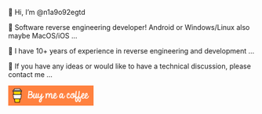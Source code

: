 👋 Hi, I’m @n1a9o92egtd

👀 Software reverse engineering developer! Android or Windows/Linux also maybe MacOS/iOS ...

🌱 I have 10+ years of experience in reverse engineering and development ...

💞️ If you have any ideas or would like to have a technical discussion, please contact me ...

<a href="mailto:n1a9o92egtd@outlook.com" target="_blank"><img src="https://github.com/n1a9o92egtd/n1a9o92egtd/raw/main/68747470733a2f2f63646e2e6275796d6561636f666665652e636f6d2f627574746f6e732f64656661756c742d6f72616e67652e706e67.png" alt="Buy Me A Coffee" height="41" width="174"></a>
